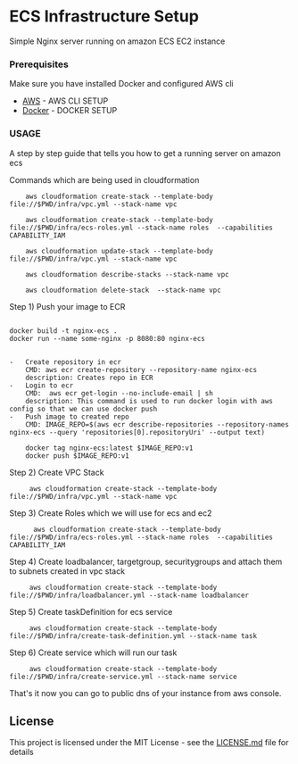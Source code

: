 # ECS Infrastructure Setup

Simple Nginx server running on amazon ECS EC2 instance

### Prerequisites

Make sure you have installed Docker and configured AWS cli 

* [AWS](https://docs.aws.amazon.com/cli/latest/userguide/cli-chap-install.html) - AWS CLI SETUP
* [Docker](https://docs.docker.com/install/overview/) - DOCKER SETUP

### USAGE

A step by step guide that tells you how to get a running server on amazon ecs

Commands which are being used in cloudformation
```
    aws cloudformation create-stack --template-body file://$PWD/infra/vpc.yml --stack-name vpc

    aws cloudformation create-stack --template-body file://$PWD/infra/ecs-roles.yml --stack-name roles  --capabilities CAPABILITY_IAM

    aws cloudformation update-stack --template-body file://$PWD/infra/vpc.yml --stack-name vpc
    
    aws cloudformation describe-stacks --stack-name vpc
    
    aws cloudformation delete-stack  --stack-name vpc

```


Step 1) Push your image to ECR
```

docker build -t nginx-ecs .
docker run --name some-nginx -p 8080:80 nginx-ecs


-   Create repository in ecr
    CMD: aws ecr create-repository --repository-name nginx-ecs
    description: Creates repo in ECR
-   Login to ecr
    CMD:  aws ecr get-login --no-include-email | sh
    description: This command is used to run docker login with aws config so that we can use docker push
-   Push image to created repo
    CMD: IMAGE_REPO=$(aws ecr describe-repositories --repository-names nginx-ecs --query 'repositories[0].repositoryUri' --output text)
     
    docker tag nginx-ecs:latest $IMAGE_REPO:v1
    docker push $IMAGE_REPO:v1

```


Step 2) Create VPC Stack 
```
     aws cloudformation create-stack --template-body file://$PWD/infra/vpc.yml --stack-name vpc
```

Step 3) Create Roles which we will use for ecs and ec2
```
      aws cloudformation create-stack --template-body file://$PWD/infra/ecs-roles.yml --stack-name roles  --capabilities CAPABILITY_IAM
```

Step 4) Create loadbalancer, targetgroup, securitygroups and attach them to subnets created in vpc stack
```
     aws cloudformation create-stack --template-body file://$PWD/infra/loadbalancer.yml --stack-name loadbalancer
```

Step 5) Create taskDefinition for ecs service 
```
     aws cloudformation create-stack --template-body file://$PWD/infra/create-task-definition.yml --stack-name task
```

Step 6) Create service which will run our task
```
     aws cloudformation create-stack --template-body file://$PWD/infra/create-service.yml --stack-name service
```


That's it now you can go to public dns of your instance from aws console.


## License

This project is licensed under the MIT License - see the [LICENSE.md](LICENSE.md) file for details

